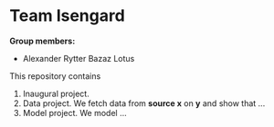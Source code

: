 # Team Isengard

**Group members:**
- Alexander Rytter Bazaz Lotus

This repository contains  
1. Inaugural project. 
2. Data project. We fetch data from **source x** on **y** and show that ...
3. Model project. We model ...
